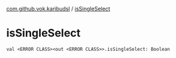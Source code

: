 [com.github.vok.karibudsl](index.md) / [isSingleSelect](.)

# isSingleSelect

`val <ERROR CLASS><out <ERROR CLASS>>.isSingleSelect: Boolean`